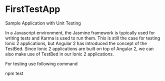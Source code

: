 # FirstTestApp
Sample Application with Unit Testing

In a Javascript environment, the Jasmine framework is typically used for writing tests and Karma is used to run them.
This is still the case for testing Ionic 2 applications, but Angular 2 has introduced the concept of the TestBed. Since Ionic 2 applications are built on top of Angular 2, we can also make use of TestBed in our Ionic 2 applications.

For testing use following command

npm test
